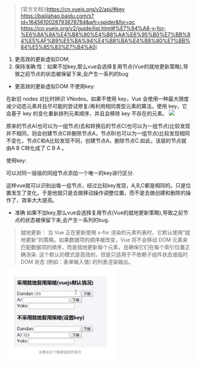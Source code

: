 >[官方文档](https://cn.vuejs.org/v2/api/#key
https://baijiahao.baidu.com/s?id=1645610028793678784&wfr=spider&for=pc
https://cn.vuejs.org/v2/guide/list.html#%E7%94%A8-v-for-%E6%8A%8A%E4%B8%80%E4%B8%AA%E6%95%B0%E7%BB%84%E5%AF%B9%E5%BA%94%E4%B8%BA%E4%B8%80%E7%BB%84%E5%85%83%E7%B4%A0)

1. 更高效的更新虚拟DOM;
2. 保持准确:性：如果不加key,那么vue会选择复用节点(Vue的就地更新策略),导致之前节点的状态被保留下来,会产生一系列的bug
	
-  更高效的更新虚拟DOM
不使用key:

在新旧 nodes 对比时辨识 VNodes。如果不使用 key，Vue 会使用一种最大限度减少动态元素并且尽可能的尝试修复/再利用相同类型元素的算法。使用 key，它会基于 key 的变化重新排列元素顺序，并且会移除 key 不存在的元素。
<img src='/src/2.png' width=300px/>

原来的节点A(也可以为一组节点)去和转换后的节点C(也可以为一组节点)比较发现并不相同，则会创建节点C并删除节点A，节点B(也可以为一组节点)比较发现相同不变化，节点C和A比较发现不同，创建节点A，删除节点C.如此，该层的节点就由A B C转化成了 C B A 。

使用key:

可以对同一层级的同组节点添加一个唯一的key进行区分.

这样vue就可以识别出每一组节点，经过比较key发现，A,B,C都是相同的。只是位置发生了变化，于是他就只是去做移动操作调整位置，而不是去做创建和删除的操作了，效率大大提高。

- 准确
如果不加key,那么vue会选择复用节点(Vue的就地更新策略),导致之前节点的状态被保留下来,会产生一系列的bug.

>就地更新：
>当 Vue 正在更新使用 v-for 渲染的元素列表时，它默认使用“就地更新”的策略。如果数据项的顺序被改变，Vue 将不会移动 DOM 元素来匹配数据项的顺序，而是就地更新每个元素，且确保它们在每个索引位置正确渲染.
>这个默认的模式是高效的，但是只适用于不依赖子组件状态或临时 DOM 状态 (例如：表单输入值) 的列表渲染输出。
<img src='/src/3.png' width=300px/>

